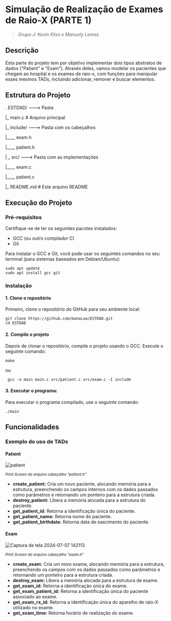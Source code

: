 
# Simulação de Realização de Exames de Raio-X (PARTE 1)

> _Grupo J: Kevin Kliss e Manuely Lemos_
## Descrição
Esta parte do projeto tem por objetivo implementar dois tipos abstratos de dados ("Patient" e "Exam"). Através deles, vamos modelar os pacientes que chegam ao hospital e os exames de raio-x, com funções para manipular esses mesmos TADs, incluindo adicionar, remover e buscar elementos.

## Estrutura do Projeto
.
ESTDAD/ ---> Pasta

|_  main.c # Arquivo principal
 
|_  include/ ---> Pasta com os cabeçalhos

|____   exam.h
   
|____   patient.h
   
| _ src/ ---> Pasta com as implementações
 
|____   exam.c
   
|____   patient.c
   
|_ README.md # Este arquivo README


## Execução do Projeto

### Pré-requisitos
Certifique-se de ter os seguintes pacotes instalados:

- GCC (ou outro compilador C)
- Git

Para instalar o GCC e Git, você pode usar os seguintes comandos no seu terminal (para sistemas baseados em Debian/Ubuntu):
 ```
sudo apt update
sudo apt install gcc git
 ```

### Instalação
#### 1. Clone o repositório
Primeiro, clone o repositório do GitHub para seu ambiente local:

 ```
 git clone https://github.com/manaLow/ESTDAD.git
 cd ESTDAD
 ```

#### 2. Compile o projeto
Depois de clonar o repositório, compile o projeto usando o GCC. Execute o seguinte comando:

 ```
 make
 ```
ou
```
 gcc -o main main.c src/patient.c src/exam.c -I include
 ```

#### 3. Executar o programa:
Para executar o programa compilado, use o seguinte comando:

 ```
 ./main
 ```
 
## Funcionalidades

### Exemplo do uso de TADs

#### Patient

![patient](https://github.com/manaLow/ESTDAD/assets/104777338/d172cd82-4427-4735-91de-337a45faf172)

<sup> _Print Screen do arquivo cabeçalho "patient.h"_ <sup/>

 - **create_patient:** Cria um novo paciente, alocando memória para a estrutura, preenchendo os campos internos com os dados
passados como parâmetros e retornando um ponteiro para a estrutura criada.
 - **destroy_patient:** Libera a memória alocada para a estrutura do paciente.
 - **get_patient_id:** Retorna a identificação única do paciente.
 - **get_patient_name:** Retorna nome do paciente.
 - **get_patient_birthdate:** Retorna data de nascimento do paciente.

#### Exam

![Captura de tela 2024-07-07 142113](https://github.com/manaLow/ESTDAD/assets/104777338/ae365ca0-6fbb-4384-a1b1-758f4a469a04)

<sup> _Print Screen do arquivo cabeçalho "exam.h"_ <sup/>

 - **create_exam:** Cria um novo exame, alocando memória para a estrutura, preenchendo os campos com os dados passados como
parâmetros e retornando um ponteiro para a estrutura criada.
 - **destroy_exam:** Libera a memória alocada para a estrutura de exame.
 - **get_exam_id:** Retorna a identificação única do exame.
 - **get_exam_patient_id:** Retorna a identificação única do paciente associado ao exame.
 - **get_exam_rx_id:** Retorna a identificação única do aparelho de raio-X utilizado no exame.
 - **get_exam_time:** Retorna horário de realização do exame.
 











